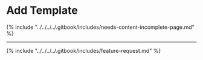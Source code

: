 # Add Template



{% include "../../../../.gitbook/includes/needs-content-incomplete-page.md" %}

***

{% include "../../../../.gitbook/includes/feature-request.md" %}
